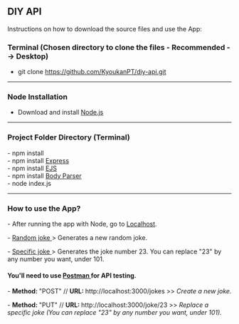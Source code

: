 <h2>DIY API</h2>

<p>Instructions on how to download the source files and use the App: </p>

<h3>Terminal (Chosen directory to clone the files - Recommended --> Desktop)</h3>

- git clone https://github.com/KyoukanPT/diy-api.git

<hr>

<h3>Node Installation</h3>
 
- Download and install <a href="https://nodejs.org/en/download"> Node.js </a> <br>

<hr>

<h3>Project Folder Directory (Terminal)</h3>
- npm install <br>
- npm install <a href="https://expressjs.com/en/starter/installing.html"> Express </a> <br>
- npm install <a href="https://ejs.co/"> EJS </a> <br>
- npm install <a href="https://www.npmjs.com/package/body-parser"> Body Parser </a> <br>
- node index.js

<hr>

<h3>How to use the App?</h3>
<p> - After running the app with Node, go to <a href="http://localhost:3000/">Localhost</a>. </p>
<p> - <a href="http://localhost:3000/random"> Random joke </a> > Generates a new random joke. </p>
<p> - <a href="http://localhost:3000/23" > Specific joke </a> > Generates the joke number 23. You can replace "23" by any number you want, under 101.</p>

<h4> You'll need to use <a href="https://www.postman.com/downloads/"> Postman </a> for API testing. </h4>
<p> - <b> Method: </b> "POST" // <b> URL: </b> http://localhost:3000/jokes >> <em> Create a new joke.</em></p>
<p> - <b> Method: </b> "PUT" // <b> URL: </b> http://localhost:3000/joke/23 >> <em> Replace a specific joke (You can replace "23" by any number you want, under 101).</em></p>
